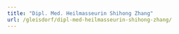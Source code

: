 ```yaml
---
title: "Dipl. Med. Heilmasseurin Shihong Zhang"
url: /gleisdorf/dipl-med-heilmasseurin-shihong-zhang/
---
```

